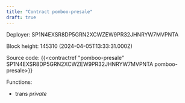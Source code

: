 ```yaml
---
title: "Contract pomboo-presale"
draft: true
---
```

Deployer: SP1N4EXSR8DP5GRN2XCWZEW9PR32JHNRYW7MVPNTA


 



Block height: 145310 (2024-04-05T13:33:31.000Z)

Source code: {{<contractref "pomboo-presale" SP1N4EXSR8DP5GRN2XCWZEW9PR32JHNRYW7MVPNTA pomboo-presale>}}

Functions:

* trans _private_

